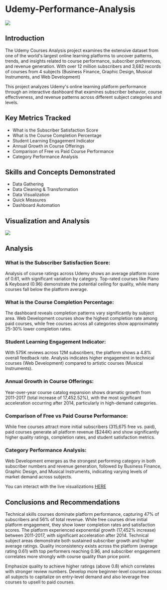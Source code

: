 # Udemy-Performance-Analysis

![](https://github.com/bouqui-x/Udemy-Analysis/blob/main/tgjqugkjldvagnqnmjd0.webp)

## Introduction

The Udemy Courses Analysis project examines the extensive dataset from one of the world's largest online learning platforms to uncover patterns, trends, and insights related to course performance, subscriber preferences, and revenue generation. With over 12 million subscribers and 3,682 records of courses from 4 subjects (Business Finance, Graphic Design, Musical Instruments, and Web Development) 

This project analyzes Udemy's online learning platform performance through an interactive dashboard that examines subscriber behavior, course effectiveness, and revenue patterns across different subject categories and levels.

## Key Metrics Tracked
- What is the Subscriber Satisfaction Score
- What is the Course Completion Percentage
- Student Learning Engagement Indicator
- Annual Growth in Course Offerings
- Comparison of Free vs Paid Course Performance
- Category Performance Analysis

## Skills and Concepts Demonstrated
- Data Gathering
- Data Cleaning & Transformation
- Data Visualization
- Quick Measures
- Dashboard Automation

## Visualization and Analysis
  ![](https://github.com/bouqui-x/Udemy-Analysis/blob/main/Screenshot%202025-05-20%20163834.png)

## Analysis
### What is the Subscriber Satisfaction Score: 
Analysis of course ratings across Udemy shows an average platform score of 0.61, with significant variation by category. Top-rated courses like Piano & Keyboard (0.96) demonstrate the potential ceiling for quality, while many courses fall below the platform average.

### What is the Course Completion Percentage:
The dashboard reveals completion patterns vary significantly by subject area. Web Development courses show the highest completion rate among paid courses, while free courses across all categories show approximately 25-30% lower completion rates.

### Student Learning Engagement Indicator:
With 575K reviews across 12M subscribers, the platform shows a 4.8% overall feedback rate. Analysis indicates higher engagement in technical courses (Web Development) compared to artistic courses (Musical Instruments).

### Annual Growth in Course Offerings:
Year-over-year course catalog expansion shows dramatic growth from 2011-2017 (total increase of 17,452.52%), with the most significant acceleration occurring after 2014, particularly in high-demand categories.

### Comparison of Free vs Paid Course Performance:
While free courses attract more initial subscribers (315,675 free vs. paid), paid courses generate all platform revenue ($244K) and show significantly higher quality ratings, completion rates, and student satisfaction metrics.

### Category Performance Analysis:
Web Development emerges as the strongest performing category in both subscriber numbers and revenue generation, followed by Business Finance, Graphic Design, and Musical Instruments, indicating varying levels of market demand across subjects.


You can interact with the live visualizations [HERE](https://app.powerbi.com/links/GHW0DppNsS?ctid=1220b0d4-ada5-4eb7-b188-55382a0d496a&pbi_source=linkShare)

## Conclusions and Recommendations
Technical skills courses dominate platform performance, capturing 47% of subscribers and 56% of total revenue. While free courses drive initial platform engagement, they show lower completion rates and satisfaction scores. The platform experienced exponential growth (17,452% increase) between 2011-2017, with significant acceleration after 2014. Technical subject areas demonstrate both sustained subscriber growth and higher average ratings. Quality inconsistency exists across the platform (average rating 0.61) with top performers reaching 0.96, and subscriber engagement correlates more strongly with course quality than price point. 

Emphasize quality to achieve higher ratings (above 0.8) which correlates with stronger review numbers. Develop more beginner-level courses across all subjects to capitalize on entry-level demand and also leverage free courses to upsell to paid courses.


